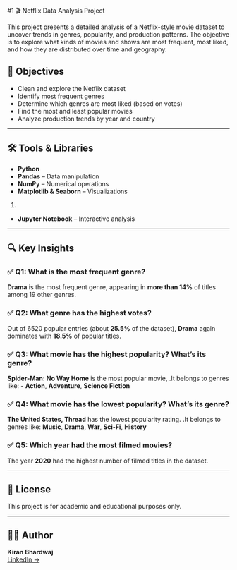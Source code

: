 #1  🎬 Netflix Data Analysis Project

This project presents a detailed analysis of a Netflix-style movie dataset to uncover trends in genres, popularity, and production patterns. The objective is to explore what kinds of movies and shows are most frequent, most liked, and how they are distributed over time and geography.


## 🎯 Objectives

- Clean and explore the Netflix dataset
- Identify most frequent genres
- Determine which genres are most liked (based on votes)
- Find the most and least popular movies
- Analyze production trends by year and country

---

## 🛠️ Tools & Libraries

- **Python**
- **Pandas** – Data manipulation
- **NumPy** – Numerical operations
- **Matplotlib & Seaborn** – Visualizations
1.

  - **Jupyter Notebook** – Interactive analysis

---

## 🔍 Key Insights

### ✅ Q1: What is the most frequent genre?
**Drama** is the most frequent genre, appearing in **more than 14%** of titles among 19 other genres.

### ✅ Q2: What genre has the highest votes?
Out of 6520 popular entries (about **25.5%** of the dataset), **Drama** again dominates with **18.5%** of popular titles.

### ✅ Q3: What movie has the highest popularity? What’s its genre?
**Spider-Man: No Way Home** is the most popular movie, 
.It belongs to genres like: - **Action**, **Adventure**, **Science Fiction**

### ✅ Q4: What movie has the lowest popularity? What’s its genre?
**The United States, Thread** has the lowest popularity rating. 
.It belongs to genres like: **Music**, **Drama**, **War**, **Sci-Fi**, **History**

### ✅ Q5: Which year had the most filmed movies?
The year **2020** had the highest number of filmed titles in the dataset.

---

## 📎 License

This project is for academic and educational purposes only.

---

## 🙋‍♀️ Author

**Kiran Bhardwaj**  
[LinkedIn →](https://www.linkedin.com/in/kiran-bhardwaj-b34a29317/)
